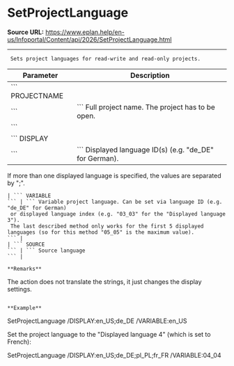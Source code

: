 # SetProjectLanguage

**Source URL:** https://www.eplan.help/en-us/Infoportal/Content/api/2026/SetProjectLanguage.html

---

```
 Sets project languages for read-write and read-only projects.

```

| Parameter | Description |
| --- | --- |
| ``` PROJECTNAME
 ``` | ``` Full project name. The project has to be open.
 ``` |
| ``` DISPLAY
 ``` | ``` Displayed language ID(s) (e.g. "de_DE" for German).
  If more than one displayed language is specified, the values are separated by ";".
 ``` |
| ``` VARIABLE
 ``` | ``` Variable project language. Can be set via language ID (e.g. "de_DE" for German)
  or displayed language index (e.g. "03_03" for the "Displayed language 3").
  The last described method only works for the first 5 displayed languages (so for this method "05_05" is the maximum value).
 ``` |
| ``` SOURCE
 ``` | ``` Source language
 ``` |

**Remarks**

```
  The action does not translate the strings, it just changes the display settings.

```

**Example**

```
SetProjectLanguage /DISPLAY:en_US;de_DE /VARIABLE:en_US

 Set the project language to the "Displayed language 4" (which is set to French):

   SetProjectLanguage /DISPLAY:en_US;de_DE;pl_PL;fr_FR /VARIABLE:04_04

```